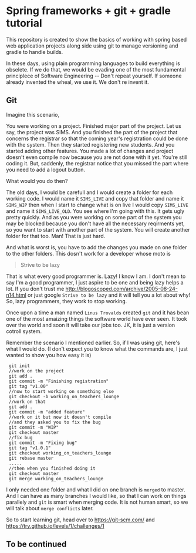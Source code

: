 # Spring frameworks + git + gradle tutorial
This repository is created to show the basics of working with spring based web application projects along side using git to manage versioning and gradle to handle builds.

In these days, using plain programming languages to build everything is obselete. If we do that, we would be evading one of the most fundamental principlece of Software Engineering -- Don't repeat yourself. If someone already invented the wheal, we use it. We don't re invent it. 

## Git
Imagine this scenario, 

You were working on a project. Finished major part of the project. Let us say, the project was SIMS. And you finished the part of the project that concerns the registrar so that the coming year's registration could be done with the system. Then they started registering new students. And you started adding other features. You made a lot of changes and project doesn't even compile now because you are not done with it yet. You're still coding it. But, saddenly, the registrar notice that you missed the part where you need to add a logout button.

What would you do then?

The old days, I would be carefull and I would create a folder for each working code. I would name it `SIMS_LIVE` and copy that folder and name it `SIMS_WIP` then when I start to change what is on live I would copy `SIMS_LIVE` and name it `SIMS_LIVE_OLD`. You see where I'm going with this. It gets ugly pretty quickly. And as you were working on some part of the system you may be blocked because you don't have all the necessary reqirments yet, so you want to start with another part of the system. You will create another folder for that too. Man! That is just hard. 

And what is worst is, you have to add the changes you made on one folder to the other folders. This dosn't work for a developer whose moto is

> Strive to be lazy

That is what every good programmer is. Lazy! I know I am. I don't mean to say I'm a good programmer, I just aspire to be one and being lazy helps a lot. If you don't trust me http://blogoscoped.com/archive/2005-08-24-n14.html or just google `Strive to be lazy` and it will tell you a lot about why! So, lazy programmers, they work to stop working.

Once upon a time a man named `Linus Trovalds` created `git` and it has bean one of the most amaizing things the software world have ever seen. It took over the world and soon it will take our jobs too. JK, it is just a version cotroll system. 

Remember the scenario I mentioned earlier. So, if I was using git, here's what I would do. (I don't expect you to know what the commands are, I just wanted to show you how easy it is)

     git init 
     //work on the project
     git add .
     git commit -m "Finishing registration"
     git tag "v1.00"
     //now to start working on something else
     git checkout -b working_on_teachers_lounge
     //work on that
     git add .
     git commit -m "added feature"
     //work on it but now it doesn't compile
     //and they asked you to fix the bug
     git commit -m "WIP"
     git checkout master 
     //fix bug 
     git commit -m "Fixing bug"
     git tag "v1.0.1"
     git checkout working_on_teachers_lounge
     git rebase master
     .....
     //then when you finished doing it 
     git checkout master
     git merge working_on_teachers_lounge
     
     
I only needed one folder and what I did on one branch is `merged` to master. And I can have as many branches I would like, so that I can work on things parallely and `git` is smart when merging code. It is not human smart, so we will talk about `merge conflicts` later.


So to start learning git, head over to https://git-scm.com/ and https://try.github.io/levels/1/challenges/1

## To be continued 

